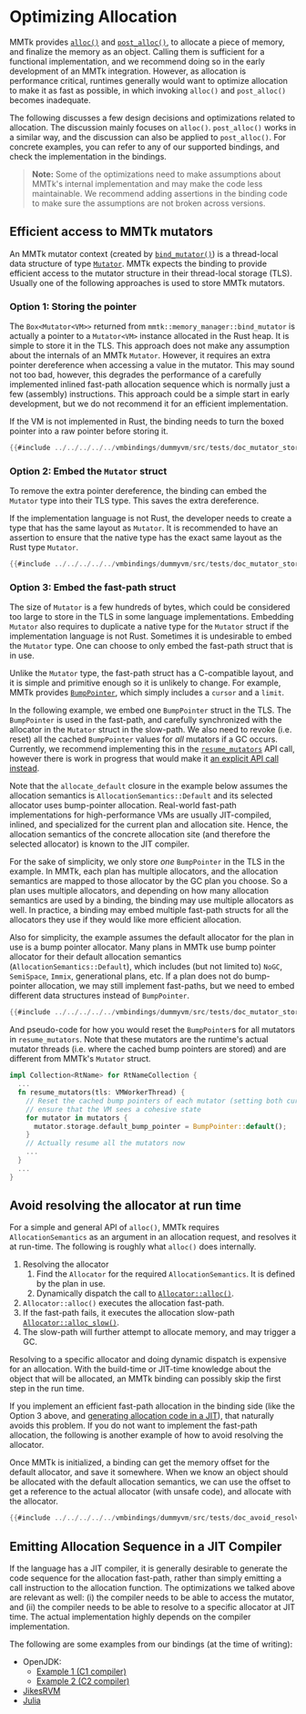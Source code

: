 # Optimizing Allocation

MMTk provides [`alloc()`](https://docs.mmtk.io/api/mmtk/memory_manager/fn.alloc.html)
and [`post_alloc()`](https://docs.mmtk.io/api/mmtk/memory_manager/fn.post_alloc.html), to allocate a piece of memory, and
finalize the memory as an object. Calling them is sufficient for a functional implementation, and we recommend doing
so in the early development of an MMTk integration. However, as allocation is performance critical, runtimes generally would want to
optimize allocation to make it as fast as possible, in which invoking `alloc()` and `post_alloc()` becomes inadequate.

The following discusses a few design decisions and optimizations related to allocation. The discussion mainly focuses on `alloc()`.
`post_alloc()` works in a similar way, and the discussion can also be applied to `post_alloc()`.
For concrete examples, you can refer to any of our supported bindings, and check the implementation in the bindings.

> **Note:** Some of the optimizations need to make assumptions about MMTk's internal implementation and may make the code less maintainable.
We recommend adding assertions in the binding code to make sure the assumptions are not broken across versions.

## Efficient access to MMTk mutators

An MMTk mutator context (created by [`bind_mutator()`](https://docs.mmtk.io/api/mmtk/memory_manager/fn.bind_mutator.html)) is a thread-local data structure
of type [`Mutator`](https://docs.mmtk.io/api/mmtk/plan/struct.Mutator.html).
MMTk expects the binding to provide efficient access to the mutator structure in their thread-local storage (TLS).
Usually one of the following approaches is used to store MMTk mutators.

### Option 1: Storing the pointer

The `Box<Mutator<VM>>` returned from `mmtk::memory_manager::bind_mutator` is actually a pointer to
a `Mutator<VM>` instance allocated in the Rust heap. It is simple to store it in the TLS.
This approach does not make any assumption about the internals of an MMTk `Mutator`. However, it requires an extra pointer dereference
when accessing a value in the mutator. This may sound not too bad, however, this degrades the performance of
a carefully implemented inlined fast-path allocation sequence which is normally just a few (assembly) instructions.
This approach could be a simple start in early development, but we do not recommend it for an efficient implementation.

If the VM is not implemented in Rust,
the binding needs to turn the boxed pointer into a raw pointer before storing it.

```rust
{{#include ../../../../../vmbindings/dummyvm/src/tests/doc_mutator_storage.rs:mutator_storage_boxed_pointer}}
```

### Option 2: Embed the `Mutator` struct

To remove the extra pointer dereference, the binding can embed the `Mutator` type into their TLS type. This saves the extra dereference.

If the implementation language is not Rust, the developer needs to create a type that has the same layout as `Mutator`. It is recommended to
have an assertion to ensure that the native type has the exact same layout as the Rust type `Mutator`.

```rust
{{#include ../../../../../vmbindings/dummyvm/src/tests/doc_mutator_storage.rs:mutator_storage_embed_mutator_struct}}
```

### Option 3: Embed the fast-path struct

The size of `Mutator` is a few hundreds of bytes, which could be considered too large to store in the TLS in some language implementations.
Embedding `Mutator` also requires to duplicate a native type for the `Mutator` struct if the implementation language is not Rust.
Sometimes it is undesirable to embed the `Mutator` type. One can choose to only embed the fast-path struct that is in use.

Unlike the `Mutator` type, the fast-path struct has a C-compatible layout, and it is simple and primitive enough
so it is unlikely to change. For example, MMTk provides [`BumpPointer`](https://docs.mmtk.io/api/mmtk/util/alloc/struct.BumpPointer.html),
which simply includes a `cursor` and a `limit`.

In the following example, we embed one `BumpPointer` struct in the TLS.
The `BumpPointer` is used in the fast-path, and carefully synchronized with the allocator in the `Mutator` struct in the slow-path. We also need to revoke (i.e. reset) all the cached `BumpPointer` values for *all* mutators if a GC occurs. Currently, we recommend implementing this in the [`resume_mutators`](https://docs.mmtk.io/api/mmtk/vm/trait.Collection.html#tymethod.resume_mutators) API call, however there is work in progress that would make it [an explicit API call instead](https://github.com/mmtk/mmtk-core/issues/1017).

Note that the `allocate_default` closure in the example below assumes the allocation semantics is `AllocationSemantics::Default`
and its selected allocator uses bump-pointer allocation.
Real-world fast-path implementations for high-performance VMs are usually JIT-compiled, inlined, and specialized for the current plan
and allocation site. Hence, the allocation semantics of the concrete allocation site (and therefore the selected allocator) is known to the JIT compiler.

For the sake of simplicity, we only store _one_ `BumpPointer` in the TLS in the example.
In MMTk, each plan has multiple allocators, and the allocation semantics are mapped
to those allocator by the GC plan you choose. So a plan uses multiple allocators, and
depending on how many allocation semantics are used by a binding, the binding may use multiple allocators as well.
In practice, a binding may embed multiple fast-path structs for all the allocators they use if they would like
more efficient allocation.

Also for simplicity, the example assumes the default allocator for the plan in use is a bump pointer allocator.
Many plans in MMTk use bump pointer allocator for their default allocation semantics (`AllocationSemantics::Default`),
which includes (but not limited to) `NoGC`, `SemiSpace`, `Immix`, generational plans, etc.
If a plan does not do bump-pointer allocation, we may still implement fast-paths, but we need to embed different data structures instead of `BumpPointer`.

```rust
{{#include ../../../../../vmbindings/dummyvm/src/tests/doc_mutator_storage.rs:mutator_storage_embed_fast-path_struct}}
```

And pseudo-code for how you would reset the `BumpPointer`s for all mutators in `resume_mutators`. Note that these mutators are the runtime's actual mutator threads (i.e. where the cached bump pointers are stored) and are different from MMTk's `Mutator` struct.
```rust
impl Collection<RtName> for RtNameCollection {
  ...
  fn resume_mutators(tls: VMWorkerThread) {
    // Reset the cached bump pointers of each mutator (setting both cursor and limit to 0) after a GC to
    // ensure that the VM sees a cohesive state
    for mutator in mutators {
      mutator.storage.default_bump_pointer = BumpPointer::default();
    }
    // Actually resume all the mutators now
    ...
  }
  ...
}
```

## Avoid resolving the allocator at run time

For a simple and general API of `alloc()`, MMTk requires `AllocationSemantics` as an argument in an allocation request, and resolves it at run-time.
The following is roughly what `alloc()` does internally.

1. Resolving the allocator
    1. Find the `Allocator` for the required `AllocationSemantics`. It is defined by the plan in use.
    2. Dynamically dispatch the call to [`Allocator::alloc()`](https://docs.mmtk.io/api/mmtk/util/alloc/trait.Allocator.html#tymethod.alloc).
2. `Allocator::alloc()` executes the allocation fast-path.
3. If the fast-path fails, it executes the allocation slow-path [`Allocator::alloc_slow()`](https://docs.mmtk.io/api/mmtk/util/alloc/trait.Allocator.html#method.alloc_slow).
4. The slow-path will further attempt to allocate memory, and may trigger a GC.

Resolving to a specific allocator and doing dynamic dispatch is expensive for an allocation.
With the build-time or JIT-time knowledge about the object that will be allocated, an MMTk binding can possibly skip the first step in the run time.

If you implement an efficient fast-path allocation in the binding side (like the Option 3 above, and [generating allocation code in a JIT](#emitting-allocation-sequence-in-a-jit-compiler)),
that naturally avoids this problem. If you do not want to implement the fast-path allocation, the following is another example of how to avoid resolving the allocator.

Once MMTk is initialized, a binding can get the memory offset for the default allocator, and save it somewhere. When we know an object should be allocated
with the default allocation semantics, we can use the offset to get a reference to the actual allocator (with unsafe code), and allocate with the allocator.

```rust
{{#include ../../../../../vmbindings/dummyvm/src/tests/doc_avoid_resolving_allocator.rs:avoid_resolving_allocator}}
```

## Emitting Allocation Sequence in a JIT Compiler

If the language has a JIT compiler, it is generally desirable to generate the code sequence for the allocation fast-path, rather
than simply emitting a call instruction to the allocation function. The optimizations we talked above are relevant as well: (i)
the compiler needs to be able to access the mutator, and (ii) the compiler needs to be able to resolve to a specific allocator at
JIT time. The actual implementation highly depends on the compiler implementation.

The following are some examples from our bindings (at the time of writing):
* OpenJDK:
  * [Example 1 (C1 compiler)](https://github.com/mmtk/mmtk-openjdk/blob/9ab13ae3ac9c68c5f694cdd527a63ca909e27b15/openjdk/mmtkBarrierSetAssembler_x86.cpp#L38)
  * [Example 2 (C2 compiler)](https://github.com/mmtk/mmtk-openjdk/blob/9ab13ae3ac9c68c5f694cdd527a63ca909e27b15/openjdk/mmtkBarrierSetC2.cpp#L45)
* [JikesRVM](https://github.com/mmtk/mmtk-jikesrvm/blob/fbfb91adafd9e9b3f45bd6a4b32c845a5d48d20b/jikesrvm/rvm/src/org/jikesrvm/mm/mminterface/MMTkMutatorContext.java#L377)
* [Julia](https://github.com/mmtk/julia/blob/5c406d9bb20d76e2298a6101f171cfac491f651c/src/llvm-final-gc-lowering.cpp#L267)
